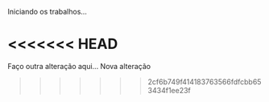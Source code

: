 Iniciando os trabalhos...

<<<<<<< HEAD
=======
Faço outra alteração aqui...
Nova alteração
>>>>>>> 2cf6b749f414183763566fdfcbb653434f1ee23f
